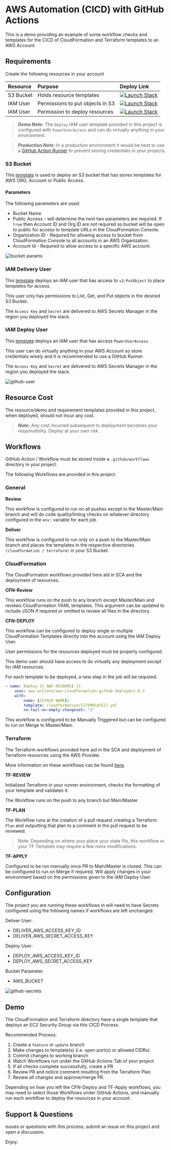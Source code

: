 # AWS Automation (CICD) with GitHub Actions

This is a demo providing an example of some workflow checks and templates for the CICD of CloudFormation and Terraform templates to an AWS Account.

## Requirements

Create the following resources in your account

| Resource | Purpose | Deploy Link |
| :--- | :--- | :--- |
| S3 Bucket | Holds resource templates | [![Launch Stack](https://s3.amazonaws.com/cloudformation-examples/cloudformation-launch-stack.png)](https://us-west-2.console.aws.amazon.com/cloudformation/home?region=us-west-2#/stacks/quickcreate?stackName=bucket-github-cicd&templateURL=https://s3.amazonaws.com/aws-support.tactfulcloud.com/cicd/bucket-github-templates.yml) |
| IAM User | Permissions to put objects in S3 | [![Launch Stack](https://s3.amazonaws.com/cloudformation-examples/cloudformation-launch-stack.png)](https://us-west-2.console.aws.amazon.com/cloudformation/home?region=us-west-2#/stacks/quickcreate?stackName=user-github-delivery&templateURL=https://s3.amazonaws.com/aws-support.tactfulcloud.com/cicd/user-github-deliver.yml) |
| IAM User | Permission to deploy resources | [![Launch Stack](https://s3.amazonaws.com/cloudformation-examples/cloudformation-launch-stack.png)](https://us-west-2.console.aws.amazon.com/cloudformation/home?region=us-west-2#/stacks/quickcreate?stackName=user-github-deploy&templateURL=https://s3.amazonaws.com/aws-support.tactfulcloud.com/cicd/user-github-deploy.yml) |

> _**Demo Note:**_ The `Deploy` IAM user template provided in this project is configured with `PowerUserAccess` and can do virtually anything in your environment.

> _**Production Note:**_ In a production environment it would be best to use a [GitHub Action Runner](https://github.com/actions/runner) to prevent storing credentials in your projects.

### S3 Bucket

This [template](requirements/bucket-github-templates.yml) is used to deploy an S3 bucket that has stores templates for AWS ORG, Account or Public Access.

#### Parameters

The following parameters are used:

* Bucket Name
* Public Access - will determine the next two parameters are required. If `true` then Account ID and Org ID are not required as bucket will be open to public for access to template URLs in the CloudFormation Console.
* Organization ID - Required for allowing access to bucket from CloudFormation Console to all accounts in an AWS Organization.
* Account Id - Required to allow access to a specific AWS account.

![bucket-params](images/bucket-stack-params.png)

### IAM Delivery User

This [template](requirements/user-github-deliver.yml) deploys an IAM user that has access to `s3:PutObject` to place templates for access.

This user only has permissions to List, Get, and Put objects in the desired S3 Bucket.

The `Access Key` and `Secret` are delivered to AWS Secrets Manager in the region you deployed the stack.

### IAM Deploy User

This [template](requirements/user-github-deploy.yml) deploys an IAM user that has access `PowerUserAccess`.

This user can do virtually anything in your AWS Account so store credentials wisely and it is recommended to use a GitHub Runner.

The `Access Key` and `Secret` are delivered to AWS Secrets Manager in the region you deployed the stack.

![github-user](images/github-user.png)

## Resource Cost

The resource/demo and requirement templates provided in this project, when deployed, should not incur any cost.

> _**Note:**_ Any cost incurred subsequent to deployment becomes your responsibility. Deploy at your own risk.

## Workflows

GitHub Action / Workflow must be stored inside a `.github/workflows` directory in your project.

The following Workflows are provided in this project.

### General

**Review**

This workflow is configured to run on all pushes except to the Master/Main branch and will do code quality/linting checks on whatever directory configured in the `env:` variable for each job.

**Deliver**

This workflow is configured to run only on a push to the Master/Main branch and places the templates in the respective directories `(cloudformation / terraform)` in your S3 Bucket.

### CloudFormation

The CloudFormation workflows provided here aid in SCA and the deployment of resources.

**CFN-Review**

This workflow runs on the push to any branch except Master/Main and reviews CloudFormation YAML templates. This argument can be updated to include JSON if required or omitted to review all files in the directory.

**CFN-DEPLOY**

This workflow can be configured to deploy single or multiple CloudFormation Templates directly into the account using the IAM Deploy User.

User permissions for the resources deployed must be properly configured.

This demo user should have access to do virtually any deployment except for IAM resources.

For each template to be deployed, a new step in the job will be required:

```yaml
- name: Deploy {{ AWS RESOURCE }}
    uses: aws-actions/aws-cloudformation-github-deploy@v1.0.3
    with:
        name: {{STACK NAME}}
        template: cloudformation/{{TEMPLATE}}.yml
        no-fail-on-empty-changeset: "1"
```

This workflow is configured to be Manually Triggered but can be configured to run on Merge to Master/Main.

### Terraform

The Terraform workflows provided here aid in the SCA and deployment of Terraform resources using the AWS Provider.

More information on these workflows can be found [here](https://github.com/marketplace/actions/hashicorp-setup-terraform).

**TF-REVIEW**

Initialized Terraform in your runner environment, checks the formatting of your template and validates it.

The Workflow runs on the push to any branch but Main/Master.

**TF-PLAN**

The Workflow runs at the creation of a pull request creating a Terraform `Plan` and outputting that plan to a comment in the pull request to be reviewed.

> Note: Depending on where your place your state file, this workflow or your TF Template may require a few more modifications.

**TF-APPLY**

Configured to be run manually once PR to Main/Master is closed. This can be configured to run on Merge if required. Will apply changes in your environment based on the permissions given to the IAM Deploy User.

## Configuration

The project you are running these workflows in will need to have Secrets configured using the following names if workflows are left unchanged.

Deliver User:

* DELIVER\_AWS\_ACCESS\_KEY\_ID
* DELIVER\_AWS\_SECRET\_ACCESS\_KEY

Deploy User:

* DEPLOY\_AWS\_ACCESS\_KEY\_ID
* DEPLOY\_AWS\_SECRET\_ACCESS\_KEY

Bucket Parameter

* AWS\_BUCKET

![github-secrets](images/github-secrets.png)

## Demo

The CloudFormation and Terraform directory have a single template that deploys an EC2 Security Group via this CICD Process.

Recommended Process:

1. Create a `feature` or `update` branch
2. Make changes to template\(s\) \(i.e. open port\(s\) or allowed CIDRs\)
3. Commit changes to working branch
4. Watch Workflows run under the GitHub Actions Tab of your project
5. If all checks complete successfully, create a PR
6. Review PR and notice comment resulting from the Terraform Plan
7. Review all changes and approve/merge PR.

Depending on how you left the CFN-Deploy and TF-Apply workflows, you may need to select those Workflows under GitHub Actions, and manually run each workflow to deploy the resources in your account.

## Support & Questions

Issues or questions with this process, submit an issue on this project and open a discussion.

Enjoy.

